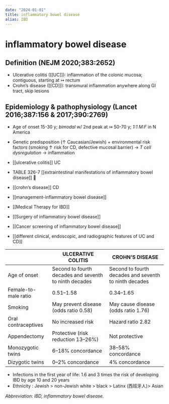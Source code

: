 ```yaml
---
date: "2024-01-01"
title: inflammatory bowel disease
alias: IBD
---
```



# inflammatory bowel disease

## Definition (NEJM 2020;383:2652)

- Ulcerative colitis ([[UC]]): inflammation of the colonic mucosa; contiguous, starting at ↣ rectum
- Crohn’s disease ([[CD]]): transmural inflammation anywhere along GI tract, skip lesions

## Epidemiology & pathophysiology (Lancet 2016;387:156 & 2017;390:2769)

- Age of onset 15-30 y; _bimodal_ w/ 2nd peak at ↣ 50-70 y; _1:1 M:F_ in N America
- Genetic predisposition (↑ Caucasian/Jewish) + environmental risk factors (smoking ↑ risk for CD, defective mucosal barrier) → _T cell dysregulation_ → inflammation

- [[ulcerative colitis]] UC
- TABLE 326-7 [[extraintestinal manifestations of inflammatory bowel disease]] 󰒗
- [[crohn’s disease]] CD
- [[management-inflammatory bowel disease]]
- [[Medical Therapy for IBD]]
- [[Surgery of inflammatory bowel disease]]
- [[Cancer screening of inflammatory bowel disease]]
- [[different clinical, endoscopic, and radiographic features of UC and CD]]

|                      | ULCERATIVE COLITIS                                    | CROHN’S DISEASE                                       |
| -------------------- | ----------------------------------------------------- | ----------------------------------------------------- |
| Age of onset         | Second to fourth decades and seventh to ninth decades | Second to fourth decades and seventh to ninth decades |
| Female-to-male ratio | 0.51–1.58                                             | 0.34–1.65                                             |
| Smoking              | May prevent disease (odds ratio 0.58)                 | May cause disease (odds ratio 1.76)                   |
| Oral contraceptives  | No increased risk                                     | Hazard ratio 2.82                                     |
| Appendectomy         | Protective (risk reduction 13–26%)                    | Not protective                                        |
| Monozygotic twins    | 6–18% concordance                                     | 38–58% concordance                                    |
| Dizygotic twins      | 0–2% concordance                                      | 4% concordance                                        |

- Infections in the first year of life: 1.6 and 3 times the risk of developing IBD by age 10 and 20 years
- Ethnicity : Jewish > non-Jewish white > black > Latinx (西班牙人)> Asian

_Abbreviation: IBD, inflammatory bowel disease._
